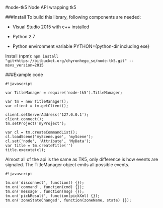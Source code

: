 #node-tk5
Node API wrapping tk5

###Install
To build this library, following components are needed:

* Visual Studio 2015 with c++ installed

* Python 2.7

* Python environment variable PYTHON={python-dir including exe}


Install (npm):
`npm install "git+https://bitbucket.org/chyronhego_se/node-tk5.git" --msvs_version=2015`

###Example code

```
#!javascript

var TitleManager = require('node-tk5').TitleManager;

var tm = new TitleManager();
var client = tm.getClient();

client.setServerAddress('127.0.0.1');
client.connect();
tm.setProject('myProject');

var cl = tm.createCommandList();
cl.loadScene('myScene.gse', 'myScene');
cl.set('node', 'Attribute', 'MyData');
var title = tm.createTitle('')
title.execute(cl);

```


Almost all of the api is the same as TK5, only difference is how events are signaled. The TitleManager object emits all possible events.

```
#!javascript

tm.on('disconnect', function() {});
tm.on('command', function(cmd) {});
tm.on('message', function(msg) {});
tm.on('pickResult', function(pickXml) {});
tm.on('zoneStateChanged', function(zoneName, state) {});
```